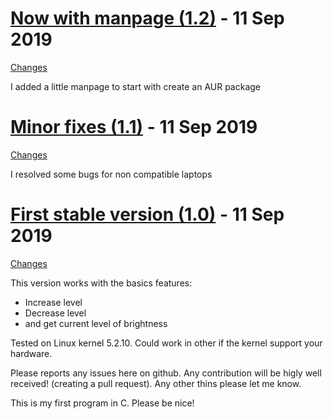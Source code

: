 <a name="1.2"></a>
# [Now with manpage (1.2)](https://github.com/glats/kbdlight/releases/tag/1.2) - 11 Sep 2019

[Changes][1.2]

I added a little manpage to start with create an AUR package

<a name="1.1"></a>
# [Minor fixes (1.1)](https://github.com/glats/kbdlight/releases/tag/1.1) - 11 Sep 2019

[Changes][1.1]

I resolved some bugs  for non compatible laptops

<a name="1.0"></a>
# [First stable version (1.0)](https://github.com/glats/kbdlight/releases/tag/1.0) - 11 Sep 2019

[Changes][1.0]

This version works with the basics features:
 - Increase level
 - Decrease level
 - and get current level of brightness

Tested on Linux kernel 5.2.10. Could work in other if the kernel support your hardware.

Please reports any issues here on github. Any contribution will be higly well received! (creating a pull request).
Any other thins please let me know.

This is my first program in C. Please be nice!

[1.2]: https://github.com/glats/kbdlight/compare/1.1...1.2
[1.1]: https://github.com/glats/kbdlight/compare/1.0...1.1
[1.0]: https://github.com/glats/kbdlight/tree/1.0